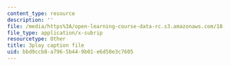```yaml
---
content_type: resource
description: ''
file: /media/https%3A/open-learning-course-data-rc.s3.amazonaws.com/18-065-matrix-methods-in-data-analysis-signal-processing-and-machine-learning-spring-2018/bbd9ccb8a7965b449b01e6d50e3c7605_AeRwohPuUHQ.vtt
file_type: application/x-subrip
resourcetype: Other
title: 3play caption file
uid: bbd9ccb8-a796-5b44-9b01-e6d50e3c7605
---
```

